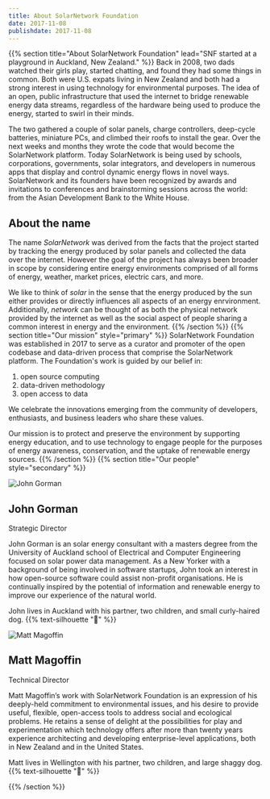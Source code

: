 ```yaml
---
title: About SolarNetwork Foundation
date: 2017-11-08
publishdate: 2017-11-08
---
```

{{% section  title="About SolarNetwork Foundation" lead="SNF started at a playground in Auckland, New Zealand." %}}
Back in 2008, two dads watched their girls play, started chatting, and found they had some things in common. Both were U.S. expats living in New Zealand and both had a strong interest in using technology for environmental purposes. The idea of an open, public infrastructure that used the internet to bridge renewable energy data streams, regardless of the hardware being used to produce the energy, started to swirl in their minds.

The two gathered a couple of solar panels, charge controllers, deep-cycle batteries, miniature PCs, and climbed their roofs to install the gear. Over the next weeks and months they wrote the code that would become the SolarNetwork platform. Today SolarNetwork is being used by schools, corporations, governments, solar integrators, and developers in numerous apps that display and control dynamic energy flows in novel ways. SolarNetwork and its founders have been recognized by awards and invitations to conferences and brainstorming sessions across the world: from the Asian Development Bank to the White House.

## About the name

The name _SolarNetwork_ was derived from the facts that the project started by tracking the energy produced by solar panels and collected the data over the internet. However the goal of the project has always been broader in scope by considering entire energy environments comprised of all forms of energy, weather, market prices, electric cars, and more.

We like to think of _solar_ in the sense that the energy produced by the sun either provides or directly influences all aspects of an energy enrvironment. Additionally, _network_ can be thought of as both the physical network provided by the internet as well as the social aspect of people sharing a common interest in energy and the environment.
{{% /section %}}
{{% section  title="Our mission" style="primary" %}}
SolarNetwork Foundation was established in 2017 to serve as a curator and promoter of the open codebase and data-driven process that comprise the SolarNetwork platform.  The Foundation's work is guided by our belief in:

 1. open source computing
 1. data-driven methodology
 1. open access to data

We celebrate the innovations emerging from the community of developers, enthusiasts, and business leaders who share these values.

Our mission is to protect and preserve the environment by supporting energy education, and to use technology to engage people for the purposes of energy awareness, conservation, and the uptake of renewable energy sources.
{{% /section %}}
{{% section  title="Our people" style="secondary" %}}
<div uk-grid>
    <div class="uk-width-1-4@s">
        <img src="/img/about/john.png" alt="John Gorman" class="uk-border-circle">
    </div>
    <div class="uk-width-expand@s">
        <h2 class="uk-margin-remove-bottom ">John Gorman</h2>
        <p class="uk-text-meta uk-margin-remove-top">Strategic Director</p>
        <p>John Gorman is an solar energy consultant with a masters degree from the University of Auckland school of Electrical and Computer Engineering focused on solar power data management. As a New Yorker with a background of being involved in software startups, John took an interest in how open-source software could assist non-profit organisations. He is continually inspired by the potential of information and renewable energy to improve our experience of the natural world.</p>
        <p>John lives in Auckland with his partner, two children, and small curly-haired dog. {{% text-silhouette "🐾" %}}</p>
    </div>
</div>

<div uk-grid>
    <div class="uk-width-1-4@s">
        <img src="/img/about/matt.png" alt="Matt Magoffin" class="uk-border-circle">
    </div>
    <div class="uk-width-expand@s">
        <h2 class="uk-margin-remove-bottom">Matt Magoffin</h2>
        <p class="uk-text-meta uk-margin-remove-top">Technical Director</p>
        <p>Matt Magoffin’s  work with SolarNetwork Foundation is an expression of his deeply-held commitment to environmental issues, and his desire to provide useful, flexible, open-access tools to address social and ecological problems. He retains a sense of delight at the possibilities for play and experimentation which technology offers after more than twenty years experience architecting and developing enterprise-level applications, both in New Zealand and in the United States.</p>
        <p>Matt lives in Wellington with his partner, two children, and large shaggy dog. {{% text-silhouette "🐾" %}}</p>
    </div>
</div>
{{% /section %}}